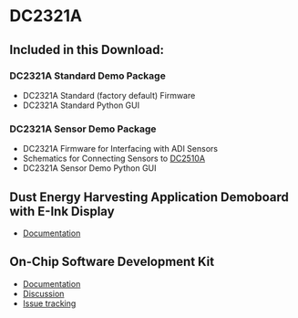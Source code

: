 # DC2321A
## Included in this Download:
### DC2321A Standard Demo Package
* DC2321A Standard (factory default) Firmware
* DC2321A Standard Python GUI

### DC2321A Sensor Demo Package
* DC2321A Firmware for Interfacing with ADI Sensors
* Schematics for Connecting Sensors to [DC2510A](http://www.linear.com/solutions/7663)
* DC2321A Sensor Demo Python GUI

## Dust Energy Harvesting Application Demoboard with E-Ink Display

* [Documentation](http://www.linear.com/solutions/7662)

## On-Chip Software Development Kit

* [Documentation](https://dustcloud.atlassian.net/wiki/display/OCSDK)
* [Discussion](https://dustcloud.atlassian.net/wiki/questions)
* [Issue tracking](https://dustcloud.atlassian.net/browse/OCSDK)
